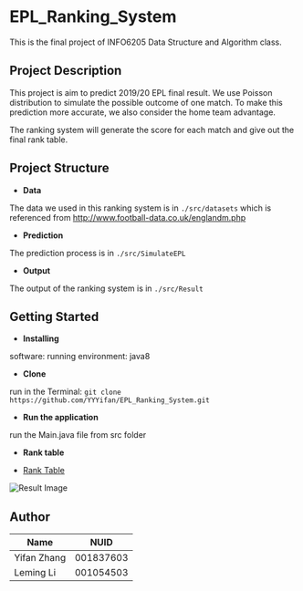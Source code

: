 # EPL_Ranking_System

This is the final project of INFO6205 Data Structure and Algorithm class.

## Project Description

This project is aim to predict 2019/20 EPL final result. We use Poisson distribution to simulate the possible outcome of one match. To make this prediction more accurate, we also consider the home team advantage.

The ranking system will generate the score for each match and give out the final rank table.

## Project Structure

- **Data**

 The data we used in this ranking system is in ```./src/datasets``` 
 which is referenced from http://www.football-data.co.uk/englandm.php

- **Prediction**

The prediction process is in ```./src/SimulateEPL```

- **Output**

The output of the ranking system is in ```./src/Result```

## Getting Started

- **Installing**

software: 
running environment: java8

- **Clone**

run in the Terminal:
```git clone https://github.com/YYYifan/EPL_Ranking_System.git```

- **Run the application**

run the Main.java file from src folder

- **Rank table**

- [Rank Table](./src/Result/EPL_RankingTable.csv)

![Result Image](./src/Result/RankTable.png)

## Author

| Name        | NUID      |
| ----------- | --------- |
| Yifan Zhang | 001837603 |
| Leming Li   | 001054503 |





